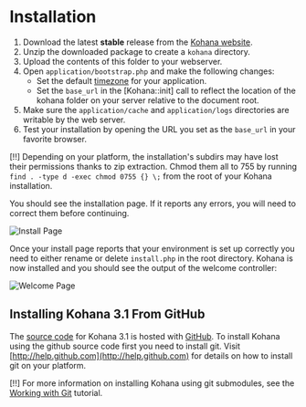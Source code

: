 # Installation

1. Download the latest **stable** release from the [Kohana website](http://kohanaframework.org/).
2. Unzip the downloaded package to create a `kohana` directory.
3. Upload the contents of this folder to your webserver.
4. Open `application/bootstrap.php` and make the following changes:
	- Set the default [timezone](http://php.net/timezones) for your application.
	- Set the `base_url` in the [Kohana::init] call to reflect the location of the kohana folder on your server relative to the document root.
6. Make sure the `application/cache` and `application/logs` directories are writable by the web server.
7. Test your installation by opening the URL you set as the `base_url` in your favorite browser.

[!!] Depending on your platform, the installation's subdirs may have lost their permissions thanks to zip extraction. Chmod them all to 755 by running `find . -type d -exec chmod 0755 {} \;` from the root of your Kohana installation.

You should see the installation page. If it reports any errors, you will need to correct them before continuing.

![Install Page](install.png "Example of install page")

Once your install page reports that your environment is set up correctly you need to either rename or delete `install.php` in the root directory. Kohana is now installed and you should see the output of the welcome controller:

![Welcome Page](welcome.png "Example of welcome page")

## Installing Kohana 3.1 From GitHub

The [source code](http://github.com/kohana/kohana) for Kohana 3.1 is hosted with [GitHub](http://github.com).  To install Kohana using the github source code first you need to install git.  Visit [http://help.github.com](http://help.github.com) for details on how to install git on your platform.

[!!] For more information on installing Kohana using git submodules, see the [Working with Git](tutorials/git) tutorial.